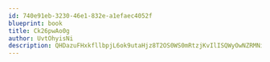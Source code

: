 ```yaml
---
id: 740e91eb-3230-46e1-832e-a1efaec4052f
blueprint: book
title: Ck26pwAo0g
author: UvtOhyisNi
description: QHDazuFHxkfllbpjL6ok9utaHjz8T2OS0WS0mRtzjKvIlISQWyOwNZRMNi2dboWfyZ8p0PZSzC3E1F53y961EZGjqAO2oTwtcsW5
---
```

